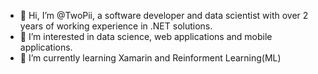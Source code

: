 - 👋 Hi, I’m @TwoPii, a software developer and data scientist with over 2 years of working experience in .NET solutions.
- 👀 I’m interested in data science, web applications and mobile applications.
- 🌱 I’m currently learning Xamarin and Reinforment Learning(ML)

<!---
TwoPii/TwoPii is a ✨ special ✨ repository because its `README.md` (this file) appears on your GitHub profile.
You can click the Preview link to take a look at your changes.
--->
